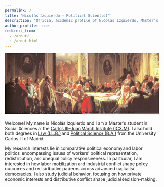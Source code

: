 ```yaml
---
permalink: /
title: "Nicolás Izquierdo – Political Scientist"
description: "Official academic profile of Nicolás Izquierdo, Master's student in Social Sciences at IC3JM, with degrees in Law and Political Science from UC3M."
author_profile: true
redirect_from:
  - /about/
  - /about.html
---
```


<h1 style="
  position:absolute;
  left:-9999px;
  top:auto;
  width:1px;
  height:1px;
  overflow:hidden;
">
  Nicolás Izquierdo, Political Science, Political Scientist, Political Economy
</h1>

<figure style="margin:0;">
  <img src="marx-painting-HD.jpg"
       alt="Workers’ Delegation Before the Magistrate by Johann Peter Hasenclever"
       style="width:660px; height:200px; object-fit:cover; display:block;">
  <figcaption style="font-size:0.9em; margin-top:-13px; margin-bottom:20px;">
    <a href="/marx-anecdote.html#anecdote" target="_blank"
       style="font-style:italic; text-decoration:underline; text-decoration-skip-ink:auto; white-space:nowrap;">
      Workers’ Delegation Before the Magistrate</a>
    by Johann Peter Hasenclever
  </figcaption>
</figure>

Welcome! My name is Nicolás Izquierdo and I am a Master's student in Social Sciences at the 
[Carlos III–Juan March Institute (IC3JM)](https://ic3jm.es/en/postgraduates/master-degree-social-sciences/). 
I also hold both degrees in [Law (LL.B.)](https://www.uc3m.es/bachelor-degree/law) 
and [Political Science (B.A.)](https://www.uc3m.es/bachelor-degree/political-science) 
from the University Carlos III of Madrid.  

My research interests lie in comparative political economy and labor politics, encompassing issues of workers’ political representation, redistribution, and unequal policy responsiveness. In particular, I am interested in how labor mobilization and industrial conflict shape policy outcomes and redistributive patterns across advanced capitalist democracies. I also study judicial behavior, focusing on how private economic interests and distributive conflict shape judicial decision-making.
